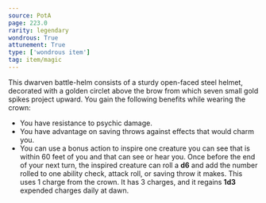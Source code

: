 ```yaml
---
source: PotA
page: 223.0
rarity: legendary
wondrous: True
attunement: True
type: ['wondrous item']
tag: item/magic
---
```


This dwarven battle-helm consists of a sturdy open-faced steel helmet, decorated with a golden circlet above the brow from which seven small gold spikes project upward. You gain the following benefits while wearing the crown:

- You have resistance to psychic damage.
- You have advantage on saving throws against effects that would charm you.
- You can use a bonus action to inspire one creature you can see that is within 60 feet of you and that can see or hear you. Once before the end of your next turn, the inspired creature can roll a **d6** and add the number rolled to one ability check, attack roll, or saving throw it makes. This uses 1 charge from the crown. It has 3 charges, and it regains **1d3** expended charges daily at dawn.


